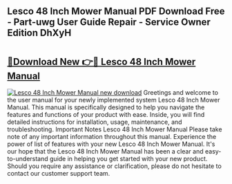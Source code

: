 ## Lesco 48 Inch Mower Manual PDF Download Free - Part-uwg User Guide Repair - Service Owner Edition DhXyH

# <h2><a href="http://bc90324.oget.top/?id=Lesco+48+Inch+Mower+Manual">🔗Download New 👉🔴 Lesco 48 Inch Mower Manual</a></h2>

[![Lesco 48 Inch Mower Manual new download](https://i.imgur.com/5g1atiW.png)](http://bc90324.oget.top/?id=Lesco+48+Inch+Mower+Manual)
Greetings and welcome to the user manual for your newly implemented system Lesco 48 Inch Mower Manual. This manual is specifically designed to help you navigate the features and functions of your product with ease. Inside, you will find detailed instructions for installation, usage, maintenance, and troubleshooting. Important Notes Lesco 48 Inch Mower Manual Please take note of any important information throughout this manual. Experience the power of list of features with your new Lesco 48 Inch Mower Manual. It's our hope that the Lesco 48 Inch Mower Manual has been a clear and easy-to-understand guide in helping you get started with your new product. Should you require any assistance or clarification, please do not hesitate to contact our customer support team.
